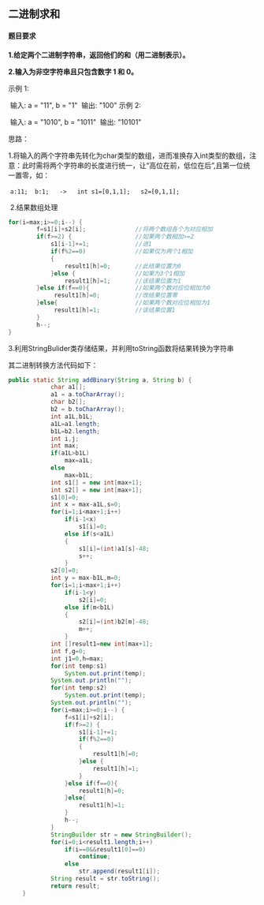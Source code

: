 ## 二进制求和

#### 题目要求

**1.给定两个二进制字符串，返回他们的和（用二进制表示）。**

**2.输入为非空字符串且只包含数字 1 和 0。**

示例 1:

​			输入: a = "11", b = "1"
​			输出: "100"
示例 2:

​			输入: a = "1010", b = "1011"
​			输出: "10101"

思路：

​		1.将输入的两个字符串先转化为char类型的数组，进而准换存入int类型的数组，注意：此时需将两个字符串的长度进行统一，让“高位在前，低位在后”,且第一位统一置零，如：

​	   `a:11;  b:1;   ->   int s1=[0,1,1];   s2=[0,1,1];`

​		2.结果数组处理

```java
for(i=max;i>=0;i--) {
        f=s1[i]+s2[i];				//将两个数组各个为对应相加
        if(f>=2) {					//如果两个数相加>=2
            s1[i-1]+=1;				//进1
            if(f%2==0)				//如果仅为两个1相加
            {
            	result1[h]=0;		//此结果位置为0
        	}else {					//如果为3个1相加
           	    result1[h]=1;		//该结果位置为1
        }else if(f==0){				//如果两个数对应位相加为0
       		 result1[h]=0;			//改结果位置零
        }else{					    //如果两个数对应位相加为1             
       		 result1[h]=1;			//该结果位置1
        }
        h--;
}
```

​	3.利用StringBulider类存储结果，并利用toString函数将结果转换为字符串

其二进制转换方法代码如下：

```java
public static String addBinary(String a, String b) {
	        char a1[];
	        a1 = a.toCharArray();
	        char b2[];
	        b2 = b.toCharArray();
	        int a1L,b1L;
	        a1L=a1.length;
	        b1L=b2.length;
	        int i,j;
	        int max;
	        if(a1L>b1L)
	        	max=a1L;
	        else
	        	max=b1L;
	        int s1[] = new int[max+1];
	        int s2[] = new int[max+1];
	        s1[0]=0;
	        int x = max-a1L,s=0;
	        for(i=1;i<max+1;i++)
	        	if(i-1<x)
	        		s1[i]=0;
	        	else if(s<a1L)
	        	{
	        		s1[i]=(int)a1[s]-48;
	        		s++;
	        	}
	        s2[0]=0;
	        int y = max-b1L,m=0;
	        for(i=1;i<max+1;i++)
	        	if(i-1<y)
	        		s2[i]=0;
	        	else if(m<b1L)
	        	{
	        		s2[i]=(int)b2[m]-48;
	        		m++;  
	        	}
	        int []result1=new int[max+1];
	        int f,g=0;
	        int j1=0,h=max;
	        for(int temp:s1)
	        	System.out.print(temp);
	        System.out.println("");
	        for(int temp:s2)
	        	System.out.print(temp);
	        System.out.println("");
	        for(i=max;i>=0;i--) {
	        	f=s1[i]+s2[i];
	        	if(f>=2) {
	        		s1[i-1]+=1;
	        		if(f%2==0)
	        		{
	        			result1[h]=0;
	        		}else {
	        			result1[h]=1;
	        		}
	        	}else if(f==0){
	        		result1[h]=0;
	        	}else{
	        		result1[h]=1;
	        	}
	        	h--;
	        }
	        StringBuilder str = new StringBuilder();
	        for(i=0;i<result1.length;i++)
	        	if(i==0&&result1[0]==0)
	        		continue;
	        	else
	        		str.append(result1[i]);	 
	        String result = str.toString();
	        return result;
	}

```



